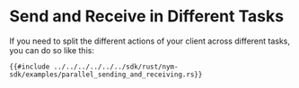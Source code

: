 # Send and Receive in Different Tasks
If you need to split the different actions of your client across different tasks, you can do so like this:

```rust, noplayground
{{#include ../../../../../../sdk/rust/nym-sdk/examples/parallel_sending_and_receiving.rs}}
```
